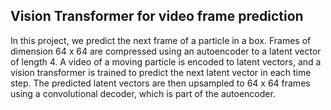 ## Vision Transformer for video frame prediction

In this project, we predict the next frame of a particle in a box. 
Frames of dimension 64 x 64 are compressed using an autoencoder to a latent vector of length 4.
A video of a moving particle is encoded to latent vectors, and a vision transformer is trained to predict the next latent vector in each time step.
The predicted latent vectors are then upsampled to 64 x 64 frames using a convolutional decoder, which is part of the autoencoder.
